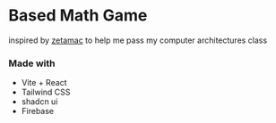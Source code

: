 # Based Math Game

inspired by [zetamac](https://arithmetic.zetamac.com) to help me pass my
computer architectures class

### Made with

-   Vite + React
-   Tailwind CSS
-   shadcn ui
-   Firebase
